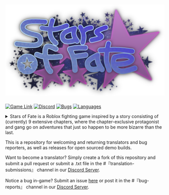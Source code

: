 # <img src=https://raw.githubusercontent.com/asceius/stars-of-fate/main/Archive/title_main.png>
[![Game Link](https://img.shields.io/badge/Stars%20of%20Fate-Game-191b1d.svg?logo=roblox)](https://www.roblox.com/games/6085742260)
[![Discord](https://img.shields.io/discord/285896298555637760?logo=discord&logoColor=white&label=Discord&color=4d3dff)](https://discord.gg/R69gW6A)
[![Bugs](https://img.shields.io/github/issues/asceius/stars-of-fate/Bug.svg)](https://github.com/asceius/stars-of-fate/issues?utf8=✓&q=is%3Aissue+is%3Aopen+label%3Abug)
[![Languages](https://img.shields.io/badge/Languages-4-blue)](https://github.com/asceius/stars-of-fate/tree/main/Language%20Bank)


<details>
  <summary>Stars of Fate is a Roblox fighting game inspired by a story consisting of (currently) 9 extensive chapters, where the chapter-exclusive protagonist and gang go on adventures that just so happen to be more bizarre than the last.</summary>
  
  `Yes, this is based on Jojo's Bizarre Adventure.`
</details>

This is a repository for welcoming and returning translators and bug reporters, as well as releases for open sourced demo builds.

Want to become a translator? Simply create a fork of this repository and submit a pull request or submit a .txt file in the #『translation-submissions』 channel in our [Discord Server](https://discord.gg/R69gW6A).

Notice a bug in-game? Submit an issue [here](https://github.com/asceius/stars-of-fate/issues) or post it in the #『bug-reports』 channel in our [Discord Server](https://discord.gg/R69gW6A).
